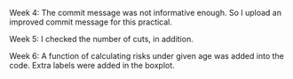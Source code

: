 Week 4:
The commit message was not informative enough. So I upload an improved commit message for this practical.

Week 5:
I checked the number of cuts, in addition.

Week 6:
A function of calculating risks under given age was added into the code.
Extra labels were added in the boxplot.
